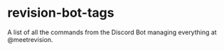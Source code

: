 # revision-bot-tags
A list of all the commands from the Discord Bot managing everything at @meetrevision.
